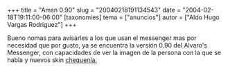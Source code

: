 +++
title = "Amsn 0.90"
slug = "20040218191134543"
date = "2004-02-18T19:11:00-06:00"
[taxonomies]
tema = ["anuncios"]
autor = ["Aldo Hugo Vargas Rodriguez"]
+++

Bueno nomas para avisarles a los que usan el messenger mas por necesidad
que por gusto, ya se encuentra la versión 0.90 del Alvaro's Messenger,
con capacidades de ver la imagen de la persona con la que se habla y
nuevos skin [chequenla.](http://amsn.sourceforge.net/)
